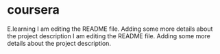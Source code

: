 # coursera
E.learning
I am editing the README file. Adding some more details about the project description
I am editing the README file. Adding some more details about the project description.
